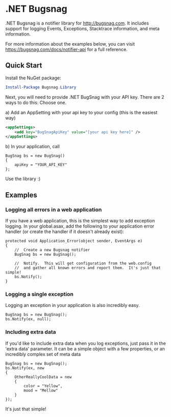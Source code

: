 .NET Bugsnag
===========

.NET Bugsnag is a notifier library for http://bugsnag.com.  It includes support for logging Events, Exceptions, Stacktrace information, and meta information.  

For more information about the examples below, you can visit https://bugsnag.com/docs/notifier-api for a full reference.

Quick Start
-----------

Install the NuGet package:
```powershell
Install-Package Bugsnag.Library
```

Next, you will need to provide .NET BugSnag with your API key.  There are 2 ways to do this:  Choose one.

a) Add an AppSetting with your api key to your config (this is the easiest way)

```xml
<appSettings>
	<add key="BugSnagApiKey" value="[your api key here]" />
</appSettings>
```

b) In your application, call

```CSharp
BugSnag bs = new BugSnag()
{
    apiKey = "YOUR_API_KEY"
};
```

Use the library :)

Examples
-----------

### Logging all errors in a web application

If you have a web application, this is the simplest way to add exception logging.  In your global.asax, add the following to your application error handler (or create the handler if it doesn't already exist):

```CSharp
protected void Application_Error(object sender, EventArgs e)
{
    //  Create a new Bugsnag notifier
    BugSnag bs = new BugSnag();

    //  Notify.  This will get configuration from the web.config
    //  and gather all known errors and report them.  It's just that simple!
    bs.Notify();
}
```
        
### Logging a single exception

Logging an exception in your application is also incredibly easy.  

```CSharp
BugSnag bs = new BugSnag();
bs.Notify(ex, null);
```

### Including extra data

If you'd like to include extra data when you log exceptions, just pass it in the 'extra data' parameter.  It can be a simple object with a few properties, or an incredibly complex set of meta data

```CSharp
BugSnag bs = new BugSnag();
bs.Notify(ex, new
{
    OtherReallyCoolData = new
    {
        color = "Yellow",
        mood = "Mellow"
    }
});
```
        
It's just that simple!
